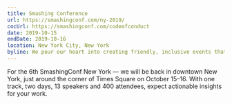 ```yaml
---
title: Smashing Conference
url: https://smashingconf.com/ny-2019/
cocUrl: https://smashingconf.com/codeofconduct
date: 2019-10-15
endDate: 2019-10-16
location: New York City, New York
byline: We pour our heart into creating friendly, inclusive events that are focused on real-world problems and solutions.
---
```


For the 6th SmashingConf New York — we will be back in downtown New York, just around the corner of Times Square on October 15–16. With one track, two days, 13 speakers and 400 attendees, expect actionable insights for your work.
